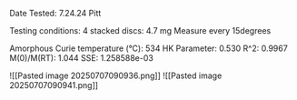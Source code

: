 Date Tested: 7.24.24 Pitt

Testing conditions:
4 stacked discs: 4.7 mg
Measure every 15degrees

Amorphous Curie temperature (°C): 534
HK Parameter: 0.530
R^2: 0.9967
M(0)/M(RT): 1.044
SSE: 1.258588e-03
<!-- PUBLISH STOP -->
![[Pasted image 20250707090936.png]]
![[Pasted image 20250707090941.png]]
